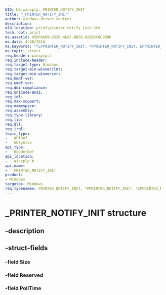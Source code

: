 ```yaml
---
UID: NS:winsplp._PRINTER_NOTIFY_INIT
title: "_PRINTER_NOTIFY_INIT"
author: windows-driver-content
description: 
old-location: print\printer_notify_init.htm
tech.root: print
ms.assetid: 45DFA669-8520-4EA5-8B36-822BDC8C958D
ms.date: 4/20/2018
ms.keywords: "*LPPRINTER_NOTIFY_INIT, *PPRINTER_NOTIFY_INIT, LPPRINTER_NOTIFY_INIT, LPPRINTER_NOTIFY_INIT structure pointer [Print Devices], PPRINTER_NOTIFY_INIT, PPRINTER_NOTIFY_INIT structure pointer [Print Devices], PRINTER_NOTIFY_INIT, PRINTER_NOTIFY_INIT structure [Print Devices], _PRINTER_NOTIFY_INIT, print.printer_notify_init, winsplp/LPPRINTER_NOTIFY_INIT, winsplp/PPRINTER_NOTIFY_INIT, winsplp/PRINTER_NOTIFY_INIT"
ms.topic: struct
req.header: winsplp.h
req.include-header: 
req.target-type: Windows
req.target-min-winverclnt: 
req.target-min-winversvr: 
req.kmdf-ver: 
req.umdf-ver: 
req.ddi-compliance: 
req.unicode-ansi: 
req.idl: 
req.max-support: 
req.namespace: 
req.assembly: 
req.type-library: 
req.lib: 
req.dll: 
req.irql: 
topic_type:
-	APIRef
-	kbSyntax
api_type:
-	HeaderDef
api_location:
-	Winsplp.h
api_name:
-	PRINTER_NOTIFY_INIT
product:
- Windows
targetos: Windows
req.typenames: PRINTER_NOTIFY_INIT, *PPRINTER_NOTIFY_INIT, *LPPRINTER_NOTIFY_INIT
---
```


# _PRINTER_NOTIFY_INIT structure


## -description





## -struct-fields




### -field Size


### -field Reserved


### -field PollTime

